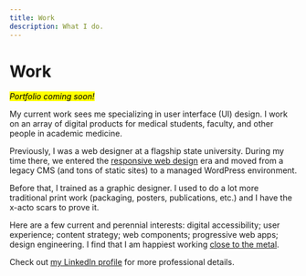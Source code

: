 ```yaml
---
title: Work
description: What I do.
---
```


# Work

<mark><em>Portfolio coming soon!</em></mark>

My current work sees me specializing in user interface (UI) design. I work on an array of digital products for medical students, faculty, and other people in academic medicine.

Previously, I was a web designer at a flagship state university. During my time there, we entered the [responsive web design](https://alistapart.com/article/responsive-web-design/) era and moved from a legacy CMS (and tons of static sites) to a managed WordPress environment.

Before that, I trained as a graphic designer. I used to do a lot more traditional print work (packaging, posters, publications, etc.) and I have the x-acto scars to prove it.

Here are a few current and perennial interests: digital accessibility; user experience; content strategy; web components; progressive web apps; design engineering. I find that I am happiest working [close to the metal](https://goodinternetmagazine.com/close-to-the-metal-web-design-and-the-browser/).

Check out [my LinkedIn profile](https://www.linkedin.com/in/nsmsn/) for more professional details.